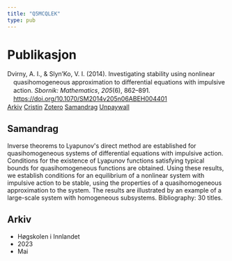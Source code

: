 ```yaml
---
title: "Q5MCQLEK"
type: pub
---
```

<h1>Publikasjon</h1>
<article id="csl-bib-container-Q5MCQLEK" class="csl-bib-container">
  <div class="csl-bib-body" style="line-height: 1.35; padding-left: 1em; text-indent:-1em;">
  <div class="csl-entry">Dvirny, A. I., &amp; Slyn&#x2019;Ko, V. I. (2014). Investigating stability using nonlinear quasihomogeneous approximation to differential equations with impulsive action. <i>Sbornik: Mathematics</i>, <i>205</i>(6), 862&#x2013;891. <a href="https://doi.org/10.1070/SM2014v205n06ABEH004401">https://doi.org/10.1070/SM2014v205n06ABEH004401</a></div>
</div>
  <div class="csl-bib-buttons">
    <a href="#taxonomy-article-Q5MCQLEK" class="csl-bib-button">Arkiv</a>
    <a href="https://app.cristin.no/results/show.jsf?id=2146354" alt="Cristin URL" class="csl-bib-button">Cristin</a>
    <a href="http://zotero.org/groups/5402882/items/Q5MCQLEK" alt="Zotero URL" class="csl-bib-button">Zotero</a>
    <a href="#abstract-article-Q5MCQLEK" class="csl-bib-button">Samandrag</a>
    <a href="https://doi.org/10.1070/sm2014v205n06abeh004401" class="csl-bib-button">Unpaywall</a>
  </div>
  <div id="csl-bib-meta-container-Q5MCQLEK"></div>
</article>
<div id="csl-bib-meta-Q5MCQLEK" class="csl-bib-meta">
  <article id="abstract-article-Q5MCQLEK" class="abstract-article">
    <h1>Samandrag</h1>
    Inverse theorems to Lyapunov's direct method are established for quasihomogeneous systems of differential equations with impulsive action. Conditions for the existence of Lyapunov functions satisfying typical bounds for quasihomogeneous functions are obtained. Using these results, we establish conditions for an equilibrium of a nonlinear system with impulsive action to be stable, using the properties of a quasihomogeneous approximation to the system. The results are illustrated by an example of a large-scale system with homogeneous subsystems. Bibliography: 30 titles.
  </article>
  <article id="taxonomy-article-Q5MCQLEK" class="taxonomy-article">
    <h1>Arkiv</h1>
    <ul>
      <li>Høgskolen i Innlandet</li>
      <li>2023</li>
      <li>Mai</li>
    </ul>
  </article>
</div>
